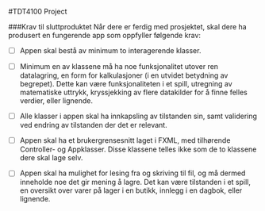 #TDT4100 Project



###Krav til sluttproduktet
Når dere er ferdig med prosjektet, skal dere ha produsert en fungerende app som oppfyller
følgende krav:

*[ ] Appen skal bestå av minimum to interagerende klasser.
 
*[ ] Minimum en av klassene må ha noe funksjonalitet utover ren datalagring, en form for
kalkulasjoner (i en utvidet betydning av begrepet). Dette kan være funksjonaliteten i et
spill, utregning av matematiske uttrykk, kryssjekking av flere datakilder for å finne felles
verdier, eller lignende.
 
*[ ] Alle klasser i appen skal ha innkapsling av tilstanden sin, samt validering ved endring av
tilstanden der det er relevant.
 
*[ ] Appen skal ha et brukergrensesnitt laget i FXML, med tilhørende Controller- og Appklasser. 
 Disse klassene telles ikke som de to klassene dere skal lage selv.
 
*[ ] Appen skal ha mulighet for lesing fra og skriving til fil, og må dermed inneholde noe det
gir mening å lagre. Det kan være tilstanden i et spill, en oversikt over varer på lager i en
butikk, innlegg i en dagbok, eller lignende.
